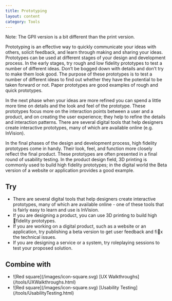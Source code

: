 ```yaml
---
title: Prototyping
layout: content
category: Tools
---
```


Note: The GPII version is a bit different than the print version.

Prototyping is an effective way to quickly communicate your ideas with others, solicit feedback, and learn through making and sharing your ideas. Prototypes can be used at different stages of your design and development process. In the early stages, try rough and low fidelity prototypes to test a number of different ideas. Don’t be bogged down with details and don’t try to make them look good. The purpose of these prototypes is to test a number of different ideas to find out whether they have the potential to be taken forward or not. Paper prototypes are good examples of rough and quick prototypes.

In the next phase when your ideas are more refined you can spend a little more time on details and the look and feel of the prototype. These prototypes focus more on the interaction points between a user and a product, and on creating the user experience; they help to refine the details and interaction patterns. There are several digital tools that help designers create interactive prototypes, many of which are available online (e.g. InVision).

In the final phases of the design and development process, high fidelity prototypes come in handy. Their look, feel, and function more closely reflect the final product. These prototypes are often presented in a final round of usability testing. In the product design field, 3D printing is commonly used to build high fidelity prototypes; in the digital world the Beta version of a website or application provides a good example.

## Try

* There are several digital tools that help designers create interactive prototypes, many of which are available online - one of these tools that is fairly easy to learn and use is InVision.
* If you are designing a product, you can use 3D printing to build high fidelity prototypes.
* If you are working on a digital product, such as a website or an application, try publishing a beta version to get user feedback and fix the technical issues.
* If you are designing a service or a system, try roleplaying sessions to test your proposed solution.

## Combine with

<ul class="docs-inclusive-design-guides-articleContentUseWhyHow"><li>![Red square](/images/icon-square.svg) [UX Walkthroughs](/tools/UXWalkthroughs.html)</li>
<li>![Red square](/images/icon-square.svg) [Usability Testing](/tools/UsabilityTesting.html)</li></ul>
